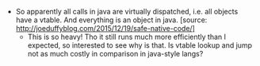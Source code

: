 - So apparently all calls in java are virtually dispatched, i.e. all objects have a vtable. And everything is an object in java. [source: http://joeduffyblog.com/2015/12/19/safe-native-code/]
	- This is so heavy! Tho it still runs much more efficiently than I expected, so interested to see why is that. Is vtable lookup and jump not as much costly in comparison in java-style langs?